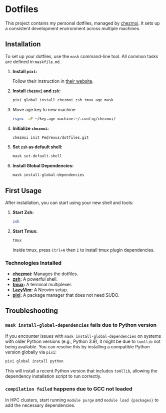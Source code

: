 # Dotfiles

This project contains my personal dotfiles, managed by [chezmoi](httpss://www.chezmoi.io/).
It sets up a consistent development environment across multiple machines.

## Installation

To set up your dotfiles, use the `mask` command-line tool.
All common tasks are defined in `maskfile.md`.

1. **Install `pixi`:**

   Follow their instruction in [their website](https://pixi.sh/latest/installation/).

2. **Install `chezmoi` and `zsh`:**

    ```bash
    pixi global install chezmoi zsh tmux age mask
    ```
3. Move age.key to new machine

    ```bash
    rsync -aP ~/key.age machine:~/.config/chezmoi/
    ```

5. **Initialize `chezmoi`:**

    ```bash
    chezmoi init Pedrexus/dotfiles.git
    ```

3. **Set `zsh` as default shell:**

    ```bash
    mask set-default-shell
    ```

4. **Install Global Dependencies:**

    ```bash
    mask install-global-dependencies
    ```

## First Usage

After installation, you can start using your new shell and tools:

1.  **Start Zsh:**
    ```bash
    zsh
    ```

2.  **Start Tmux:**
    ```bash
    tmux
    ```
    Inside tmux, press `Ctrl+A` then `I` to install tmux plugin dependencies.

### Technologies Installed

* **[chezmoi](httpss://www.chezmoi.io/):** Manages the dotfiles.
* **[zsh](httpss://www.zsh.org/):** A powerful shell.
* **[tmux](httpss://github.com/tmux/tmux/wiki):** A terminal multiplexer.
* **[LazyVim](httpss://www.lazyvim.org/):** A Neovim setup.
* **[pixi](httpss://pixi.sh/):** A package manager that does not need SUDO.

## Troubleshooting

### `mask install-global-dependencies` fails due to Python version

If you encounter issues with `mask install-global-dependencies` on systems with older Python versions (e.g., Python 3.9), it might be due to `tomllib` not being available. You can resolve this by installing a compatible Python version globally via `pixi`:

```bash
pixi global install python
```

This will install a recent Python version that includes `tomllib`, allowing the dependency installation script to run correctly.

### `compilation failed` happens due to GCC not loaded

In HPC clusters, start running `module purge` and `module load {packages}` to add the necessary dependencies.
